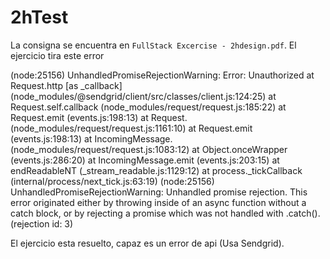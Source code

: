 # 2hTest

La consigna se encuentra en `FullStack Excercise - 2hdesign.pdf`. El ejercicio tira este error

(node:25156) UnhandledPromiseRejectionWarning: Error: Unauthorized
    at Request.http [as _callback] (node_modules/@sendgrid/client/src/classes/client.js:124:25)
    at Request.self.callback (node_modules/request/request.js:185:22)
    at Request.emit (events.js:198:13)
    at Request.<anonymous> (node_modules/request/request.js:1161:10)
    at Request.emit (events.js:198:13)
    at IncomingMessage.<anonymous> (node_modules/request/request.js:1083:12)
    at Object.onceWrapper (events.js:286:20)
    at IncomingMessage.emit (events.js:203:15)
    at endReadableNT (_stream_readable.js:1129:12)
    at process._tickCallback (internal/process/next_tick.js:63:19)
(node:25156) UnhandledPromiseRejectionWarning: Unhandled promise rejection. This error originated either by throwing inside of an async function without a catch block, or by rejecting a promise which was not handled with .catch(). (rejection id: 3)

El ejercicio esta resuelto, capaz es un error de api (Usa Sendgrid). 